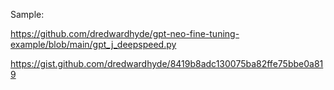 
Sample:

https://github.com/dredwardhyde/gpt-neo-fine-tuning-example/blob/main/gpt_j_deepspeed.py

https://gist.github.com/dredwardhyde/8419b8adc130075ba82ffe75bbe0a819
